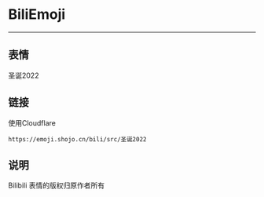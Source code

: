 # BiliEmoji
---
## 表情
圣诞2022
## 链接
使用Cloudflare
```
https://emoji.shojo.cn/bili/src/圣诞2022
```
## 说明
Bilibili 表情的版权归原作者所有

